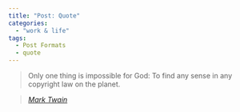 ```yaml
---
title: "Post: Quote"
categories:
  - "work & life"
tags:
  - Post Formats
  - quote
---
```


> Only one thing is impossible for God: To find any sense in any copyright law on the planet.

> <cite><a href="http://www.brainyquote.com/quotes/quotes/m/marktwain163473.html">Mark Twain</a></cite>
